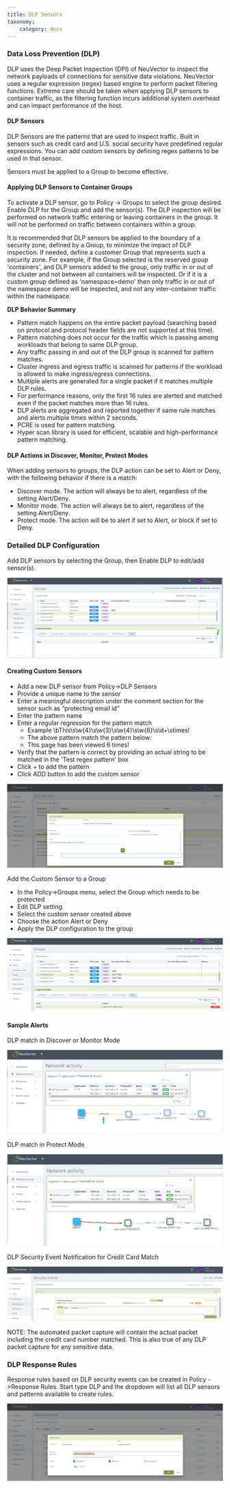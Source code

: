 ```yaml
---
title: DLP Sensors
taxonomy:
    category: docs
---
```


### Data Loss Prevention (DLP) 
DLP uses the Deep Packet Inspection (DPI) of NeuVector to inspect the network payloads of connections for sensitive data violations. NeuVector uses a regular expression (regex) based engine to perform packet filtering functions. Extreme care should be taken when applying DLP sensors to container traffic, as the filtering function incurs additional system overhead and can impact performance of the host.

#### DLP Sensors
DLP Sensors are the patterns that are used to inspect traffic. Built in sensors such as credit card and U.S. social security have predefined regular expressions. You can add custom sensors by defining regex patterns to be used in that sensor.

Sensors must be applied to a Group to become effective.

#### Applying DLP Sensors to Container Groups
To activate a DLP sensor, go to Policy -> Groups to select the group desired. Enable DLP for the Group and add the sensor(s). The DLP inspection will be performed on network traffic entering or leaving containers in the group. It will not be performed on traffic between containers within a group.

It is recommended that DLP sensors be applied to the boundary of a security zone, defined by a Group, to minimize the impact of DLP inspection. If needed, define a customer Group that represents such a security zone.  For example, if the Group selected is the reserved group 'containers', and DLP sensors added to the group, only traffic in or out of the cluster and not between all containers will be inspected. Or if it is a custom group defined as 'namespace=demo' then only traffic in or out of the namespace demo will be inspected, and not any inter-container traffic within the namespace.

<strong>DLP Behavior Summary</strong>

+ Pattern match happens on the entire packet payload (searching based on protocol and protocol header fields are not supported at this time).
+ Pattern matching does not occur for the traffic which is passing among workloads that belong to same DLP group.
+ Any traffic passing in and out of the DLP group is scanned for pattern matches. 
+ Cluster ingress and egress traffic is scanned for patterns if the workload is allowed to make ingress/egress connections.
+ Multiple alerts are generated for a single packet if it matches multiple DLP rules.
+ For performance reasons, only the first 16 rules are alerted and matched even if the packet matches more than 16 rules.
+ DLP alerts are aggregated and reported together if same rule matches and alerts multiple times within 2 seconds.
+ PCRE is used for pattern matching. 
+ Hyper scan library is used for efficient, scalable and high-performance pattern matching.

#### DLP Actions in Discover, Monitor, Protect Modes
When adding sensors to groups, the DLP action can be set to Alert or Deny, with the following behavior if there is a match:
+ Discover mode. The action will always be to alert, regardless of the setting Alert/Deny.
+ Monitor mode. The action will always be to alert, regardless of the setting Alert/Deny.
+ Protect mode. The action will be to alert if set to Alert, or block if set to Deny.

### Detailed DLP Configuration

Add DLP sensors by selecting the Group, then Enable DLP to edit/add sensor(s).

![AddDLP](dlp1.png)

#### Creating Custom Sensors
+ Add a new DLP sensor from Policy->DLP Sensors
+ Provide a unique name to the sensor
+ Enter a meaningful description under the comment section for the sensor such as “protecting email id”
+ Enter the pattern name
+ Enter a regular regression for the pattern match 
    - Example \bThis\s\w{4}\s\w{3}\s\w{4}\s\w{6}\s\d+\stimes!
    - The above pattern match the pattern below:
    - This page has been viewed 6 times!
+ Verify that the pattern is correct by providing an actual string to be matched in the 'Test regex pattern' box
+ Click + to add the pattern
+ Click ADD button to add the custom sensor


![CustomDLP](dlp2_custom.png)

Add the Custom Sensor to a Group
+ In the Policy->Groups menu, select the Group which needs to be protected
+ Edit DLP setting
+ Select the custom sensor created above 
+ Choose the action Alert or Deny
+ Apply the DLP configuration to the group

![AddDLP](dlp3_add.png)

#### Sample Alerts

DLP match in Discover or Monitor Mode

![DLPAlert](dlp4_alert_discover.png)

DLP match in Protect Mode

![DLPProtect](dlp_5_protect.png)

DLP Security Event Notification for Credit Card Match

![DLPCredit](dlp6_credit.png)

NOTE: The automated packet capture will contain the actual packet including the credit card number matched. This is also true of any DLP packet capture for any sensitive data.

### DLP Response Rules
Response rules based on DLP security events can be created in Policy ->Response Rules. Start type DLP and the dropdown will list all DLP sensors and patterns available to create rules.

![DLPResponse](dlp7_response.png)

